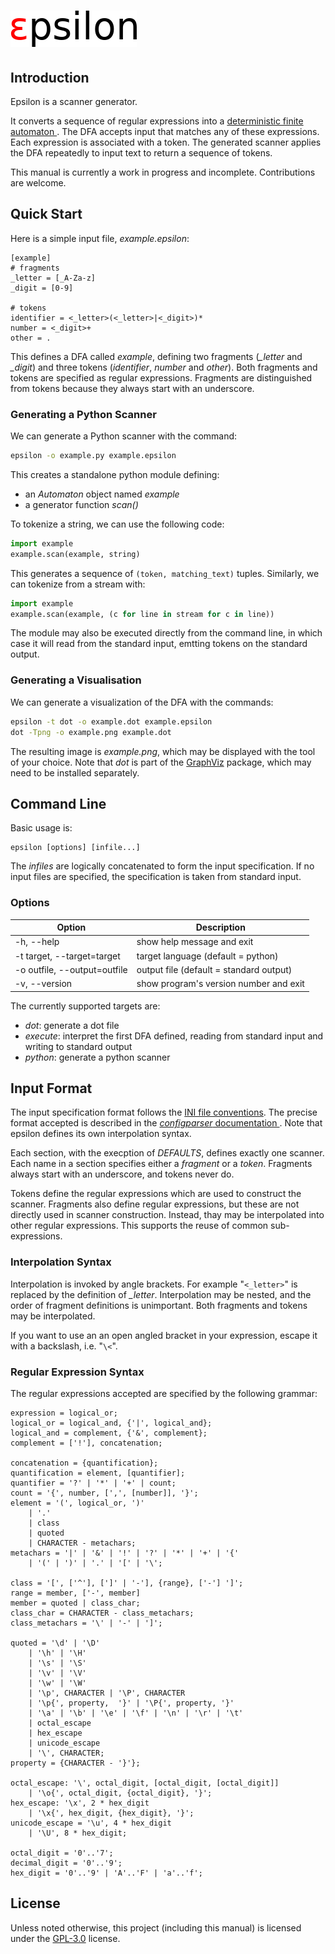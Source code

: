 # ![εpsilon](logo.png)

## Introduction
Epsilon is a scanner generator.

It converts a sequence of regular expressions into a
[deterministic finite automaton
](https://en.wikipedia.org/wiki/Deterministic_finite_automaton).
The DFA accepts input that matches any of these expressions.
Each expression is associated with a token.
The generated scanner applies the DFA repeatedly to input text to 
return a sequence of tokens.

This manual is currently a work in progress and incomplete.
Contributions are welcome.

## Quick Start

Here is a simple input file, *example.epsilon*:
```
[example]
# fragments
_letter = [_A-Za-z]
_digit = [0-9]

# tokens
identifier = <_letter>(<_letter>|<_digit>)*
number = <_digit>+
other = .
```

This defines a DFA called *example*,
defining two fragments (*_letter* and *_digit*)
and three tokens (*identifier*, *number* and *other*).
Both fragments and tokens are specified as regular expressions.
Fragments are distinguished from tokens because they always
start with an underscore.

### Generating a Python Scanner

We can generate a Python scanner with the command:
```bash
epsilon -o example.py example.epsilon 
```

This creates a standalone python module defining:
- an *Automaton* object named *example*
- a generator function *scan()*

To tokenize a string, we can use the following code:
```python
import example
example.scan(example, string)
```
This generates a sequence of `(token, matching_text)` tuples.
Similarly, we can tokenize from a stream with:
```python
import example
example.scan(example, (c for line in stream for c in line))
```

The module may also be executed directly from the command line,
in which case it will read from the standard input,
emtting tokens on the standard output.

### Generating a Visualisation

We can generate a visualization of the DFA with the commands:
```bash
epsilon -t dot -o example.dot example.epsilon 
dot -Tpng -o example.png example.dot
```
The resulting image is *example.png*,
which may be displayed with the tool of your choice.
Note that *dot* is part of the [GraphViz](https://www.graphviz.org/)
package, which may need to be installed separately.

## Command Line

Basic usage is:
```
epsilon [options] [infile...]
```
The *infiles* are logically concatenated to form the input specification.
If no input files are specified, the specification is taken from standard input.

### Options

| Option | Description |
| ------ | ----------- |
| -h, --help | show help message and exit |
| -t target, --target=target | target language (default = python) |
| -o outfile, --output=outfile | output file (default = standard output) |
| -v, --version | show program's version number and exit |

The currently supported targets are:
- *dot*: generate a dot file
- *execute*: interpret the first DFA defined,
reading from standard input and writing to standard output
- *python*: generate a python scanner


## Input Format

The input specification format follows the
[INI file conventions](https://en.wikipedia.org/wiki/INI_file).
The precise format accepted is described in the
[*configparser* documentation
](https://docs.python.org/3/library/configparser.html#supported-ini-file-structure).
Note that epsilon defines its own interpolation syntax.

Each section, with the execption of *DEFAULTS*, defines exactly one scanner.
Each name in a section specifies either a *fragment* or a *token*.
Fragments always start with an underscore, and tokens never do.

Tokens define the regular expressions which are used to construct the scanner. 
Fragments also define regular expressions, but these are not directly used
in scanner construction.
Instead, thay may be interpolated into other regular expressions.
This supports the reuse of common sub-expressions.

### Interpolation Syntax

Interpolation is invoked by angle brackets.
For example "`<_letter>`" is replaced by the definition of *_letter*.
Interpolation may be nested,
and the order of fragment definitions is unimportant. 
Both fragments and tokens may be interpolated.

If you want to use an an open angled bracket in your expression,
escape it with a backslash, i.e. "`\<`".

### Regular Expression Syntax

The regular expressions accepted are specified by the following grammar:
```
expression = logical_or;
logical_or = logical_and, {'|', logical_and};
logical_and = complement, {'&', complement};
complement = ['!'], concatenation;
    
concatenation = {quantification};
quantification = element, [quantifier];
quantifier = '?' | '*' | '+' | count;
count = '{', number, [',', [number]], '}';
element = '(', logical_or, ')'
    | '.'
    | class
    | quoted
    | CHARACTER - metachars;
metachars = '|' | '&' | '!' | '?' | '*' | '+' | '{'
    | '(' | ')' | '.' | '[' | '\';
    
class = '[', ['^'], [']' | '-'], {range}, ['-'] ']';
range = member, ['-', member]
member = quoted | class_char;
class_char = CHARACTER - class_metachars;
class_metachars = '\' | '-' | ']';
    
quoted = '\d' | '\D'
    | '\h' | '\H'
    | '\s' | '\S'
    | '\v' | '\V'
    | '\w' | '\W'
    | '\p', CHARACTER | '\P', CHARACTER
    | '\p{', property,  '}' | '\P{', property, '}'
    | '\a' | '\b' | '\e' | '\f' | '\n' | '\r' | '\t'
    | octal_escape
    | hex_escape
    | unicode_escape
    | '\', CHARACTER;
property = {CHARACTER - '}'};
    
octal_escape: '\', octal_digit, [octal_digit, [octal_digit]]
    | '\o{', octal_digit, {octal_digit}, '}';
hex_escape: '\x', 2 * hex_digit
    | '\x{', hex_digit, {hex_digit}, '}';
unicode_escape = '\u', 4 * hex_digit
    | '\U', 8 * hex_digit;
    
octal_digit = '0'..'7';
decimal_digit = '0'..'9';
hex_digit = '0'..'9' | 'A'..'F' | 'a'..'f';
```

## License

Unless noted otherwise, this project (including this manual)
is licensed under the [GPL-3.0](LICENSE/gpl-3.0.txt) license.
